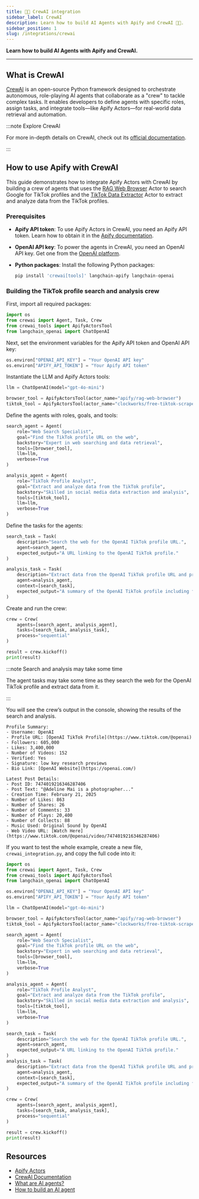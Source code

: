 ```yaml
---
title: 🤖🚀 CrewAI integration
sidebar_label: CrewAI
description: Learn how to build AI Agents with Apify and CrewAI 🤖🚀.
sidebar_position: 1
slug: /integrations/crewai
---
```


**Learn how to build AI Agents with Apify and CrewAI.**

---

## What is CrewAI

[CrewAI](https://www.crewai.com/) is an open-source Python framework designed to orchestrate autonomous, role-playing AI agents that collaborate as a "crew" to tackle complex tasks. It enables developers to define agents with specific roles, assign tasks, and integrate tools—like Apify Actors—for real-world data retrieval and automation.

:::note Explore CrewAI

For more in-depth details on CrewAI, check out its [official documentation](https://docs.crewai.com/).

:::

## How to use Apify with CrewAI

This guide demonstrates how to integrate Apify Actors with CrewAI by building a crew of agents that uses the [RAG Web Browser](https://apify.com/apify/rag-web-browser) Actor to search Google for TikTok profiles and the [TikTok Data Extractor](https://apify.com/clockworks/free-tiktok-scraper) Actor to extract and analyze data from the TikTok profiles.

### Prerequisites

- **Apify API token**: To use Apify Actors in CrewAI, you need an Apify API token. Learn how to obtain it in the [Apify documentation](https://docs.apify.com/platform/integrations/api).
- **OpenAI API key**: To power the agents in CrewAI, you need an OpenAI API key. Get one from the [OpenAI platform](https://platform.openai.com/account/api-keys).
- **Python packages**: Install the following Python packages:

    ```bash
    pip install 'crewai[tools]' langchain-apify langchain-openai
    ```

### Building the TikTok profile search and analysis crew

First, import all required packages:

```python
import os
from crewai import Agent, Task, Crew
from crewai_tools import ApifyActorsTool
from langchain_openai import ChatOpenAI
```

Next, set the environment variables for the Apify API token and OpenAI API key:

```python
os.environ["OPENAI_API_KEY"] = "Your OpenAI API key"
os.environ["APIFY_API_TOKEN"] = "Your Apify API token"
```

Instantiate the LLM and Apify Actors tools:

```python
llm = ChatOpenAI(model="gpt-4o-mini")

browser_tool = ApifyActorsTool(actor_name="apify/rag-web-browser")
tiktok_tool = ApifyActorsTool(actor_name="clockworks/free-tiktok-scraper")
```

Define the agents with roles, goals, and tools:

```python
search_agent = Agent(
    role="Web Search Specialist",
    goal="Find the TikTok profile URL on the web",
    backstory="Expert in web searching and data retrieval",
    tools=[browser_tool],
    llm=llm,
    verbose=True
)

analysis_agent = Agent(
    role="TikTok Profile Analyst",
    goal="Extract and analyze data from the TikTok profile",
    backstory="Skilled in social media data extraction and analysis",
    tools=[tiktok_tool],
    llm=llm,
    verbose=True
)
```

Define the tasks for the agents:

```python
search_task = Task(
    description="Search the web for the OpenAI TikTok profile URL.",
    agent=search_agent,
    expected_output="A URL linking to the OpenAI TikTok profile."
)

analysis_task = Task(
    description="Extract data from the OpenAI TikTok profile URL and provide a profile summary and details about the latest post.",
    agent=analysis_agent,
    context=[search_task],
    expected_output="A summary of the OpenAI TikTok profile including followers and likes, plus details about their most recent post."
)
```

Create and run the crew:

```python
crew = Crew(
    agents=[search_agent, analysis_agent],
    tasks=[search_task, analysis_task],
    process="sequential"
)

result = crew.kickoff()
print(result)
```

:::note Search and analysis may take some time

The agent tasks may take some time as they search the web for the OpenAI TikTok profile and extract data from it.

:::

You will see the crew’s output in the console, showing the results of the search and analysis.

```text
Profile Summary:
- Username: OpenAI
- Profile URL: [OpenAI TikTok Profile](https://www.tiktok.com/@openai)
- Followers: 605,000
- Likes: 3,400,000
- Number of Videos: 152
- Verified: Yes
- Signature: low key research previews
- Bio Link: [OpenAI Website](https://openai.com/)

Latest Post Details:
- Post ID: 7474019216346287406
- Post Text: "@Adeline Mai is a photographer..."
- Creation Time: February 21, 2025
- Number of Likes: 863
- Number of Shares: 26
- Number of Comments: 33
- Number of Plays: 20,400
- Number of Collects: 88
- Music Used: Original Sound by OpenAI
- Web Video URL: [Watch Here](https://www.tiktok.com/@openai/video/7474019216346287406)
```

If you want to test the whole example, create a new file, `crewai_integration.py`, and copy the full code into it:

```python
import os
from crewai import Agent, Task, Crew
from crewai_tools import ApifyActorsTool
from langchain_openai import ChatOpenAI

os.environ["OPENAI_API_KEY"] = "Your OpenAI API key"
os.environ["APIFY_API_TOKEN"] = "Your Apify API token"

llm = ChatOpenAI(model="gpt-4o-mini")

browser_tool = ApifyActorsTool(actor_name="apify/rag-web-browser")
tiktok_tool = ApifyActorsTool(actor_name="clockworks/free-tiktok-scraper")

search_agent = Agent(
    role="Web Search Specialist",
    goal="Find the TikTok profile URL on the web",
    backstory="Expert in web searching and data retrieval",
    tools=[browser_tool],
    llm=llm,
    verbose=True
)

analysis_agent = Agent(
    role="TikTok Profile Analyst",
    goal="Extract and analyze data from the TikTok profile",
    backstory="Skilled in social media data extraction and analysis",
    tools=[tiktok_tool],
    llm=llm,
    verbose=True
)

search_task = Task(
    description="Search the web for the OpenAI TikTok profile URL.",
    agent=search_agent,
    expected_output="A URL linking to the OpenAI TikTok profile."
)
analysis_task = Task(
    description="Extract data from the OpenAI TikTok profile URL and provide a profile summary and details about the latest post.",
    agent=analysis_agent,
    context=[search_task],
    expected_output="A summary of the OpenAI TikTok profile including followers and likes, plus details about their most recent post."
)

crew = Crew(
    agents=[search_agent, analysis_agent],
    tasks=[search_task, analysis_task],
    process="sequential"
)

result = crew.kickoff()
print(result)
```

## Resources

- [Apify Actors](https://docs.apify.com/platform/actors)
- [CrewAI Documentation](https://docs.crewai.com/)
- [What are AI agents?](https://blog.apify.com/what-are-ai-agents/)
- [How to build an AI agent](https://blog.apify.com/how-to-build-an-ai-agent/)
